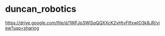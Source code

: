 # duncan_robotics
<https://drive.google.com/file/d/1WFJp3WlSqQQXXcK2vHtvFtfxwtO3k8JR/view?usp=sharing>
